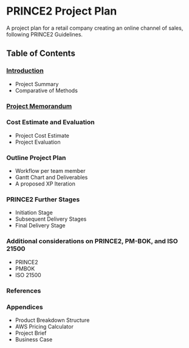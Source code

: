 # PRINCE2 Project Plan
A project plan for a retail company creating an online channel of sales, following PRINCE2 Guidelines.

## Table of Contents

### [Introduction](https://github.com/ortizlilian/prince2pp/blob/main/Introduction.md)
- Project Summary
- Comparative of Methods

### [Project Memorandum](https://github.com/ortizlilian/prince2pp/blob/main/Project_Memorandum.md)

### Cost Estimate and Evaluation
- Project Cost Estimate
- Project Evaluation

### Outline Project Plan
- Workflow per team member
- Gantt Chart and Deliverables
- A proposed XP Iteration

### PRINCE2 Further Stages
- Initiation Stage
- Subsequent Delivery Stages
- Final Delivery Stage

### Additional considerations on PRINCE2, PM-BOK, and ISO 21500
- PRINCE2
- PMBOK
- ISO 21500

### References

### Appendices
- Product Breakdown Structure
- AWS Pricing Calculator
- Project Brief
- Business Case
